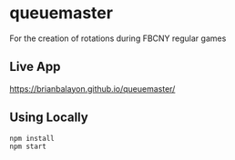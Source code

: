 # queuemaster
For the creation of rotations during FBCNY regular games

## Live App
https://brianbalayon.github.io/queuemaster/

## Using Locally 
``` bash
npm install
npm start
```